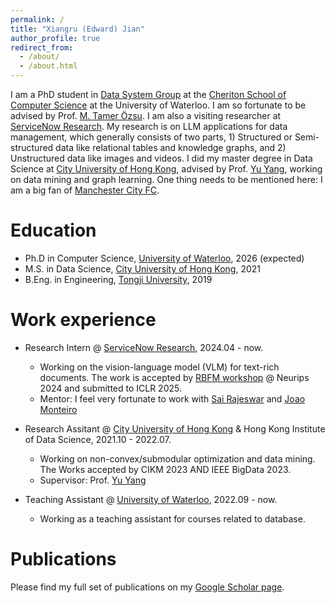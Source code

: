 ```yaml
---
permalink: /
title: "Xiangru (Edward) Jian"
author_profile: true
redirect_from: 
  - /about/
  - /about.html
---
```


I am a PhD student in [Data System Group](https://uwaterloo.ca/data-systems-group/) at the [Cheriton School of Computer Science](https://cs.uwaterloo.ca/) at the University of Waterloo. I am so fortunate to be advised by Prof. [M. Tamer Özsu](https://cs.uwaterloo.ca/~tozsu/). I am also a visiting researcher at [ServiceNow Research](https://www.servicenow.com/research/author/xiangru-jian.html). My research is on LLM applications for data management, which generally consists of two parts, 1) Structured or Semi-structured data like relational tables and knowledge graphs, and 2) Unstructured data like images and videos. I did my master degree in Data Science at [City University of Hong Kong](https://www.ds.cityu.edu.hk/), advised by Prof. [Yu Yang](https://yuyangcs.github.io/), working on data mining and graph learning. One thing needs to be mentioned here: I am a big fan of [Manchester City FC](https://www.mancity.com/).



Education
======
* Ph.D in Computer Science, [University of Waterloo](https://cs.uwaterloo.ca/), 2026 (expected)
* M.S. in Data Science, [City University of Hong Kong](https://www.ds.cityu.edu.hk/), 2021
* B.Eng. in Engineering, [Tongji University](https://en.tongji.edu.cn/), 2019

Work experience
======
* Research Intern @ [ServiceNow Research](https://www.servicenow.com/research/author/xiangru-jian.html), 2024.04 - now.
  * Working on the vision-language model (VLM) for text-rich documents. The work is accepted by [RBFM workshop](https://asu-apg.github.io/rbfm/) @ Neurips 2024 and submitted to ICLR 2025.
  * Mentor: I feel very fortunate to work with [Sai Rajeswar](https://sairajeswar.com/) and [Joao Monteiro](https://joaomonteirof.github.io/)

* Research Assitant @ [City University of Hong Kong](https://www.ds.cityu.edu.hk/) & Hong Kong Institute of Data Science, 2021.10 - 2022.07.
  * Working on non-convex/submodular optimization and data mining. The Works accepted by CIKM 2023 AND IEEE BigData 2023.
  * Supervisor: Prof. [Yu Yang](https://yuyangcs.github.io/)

* Teaching Assistant @ [University of Waterloo](https://cs.uwaterloo.ca/), 2022.09 - now.
  * Working as a teaching assistant for courses related to database.

Publications
======
Please find my full set of publications on my [Google Scholar page](https://scholar.google.ca/citations?hl=en&user=kq17trAAAAAJ).


<!--
Publications
======
  <ul>{% for post in site.publications reversed %}
    {% include archive-single-cv.html %}
  {% endfor %}</ul>
-->

